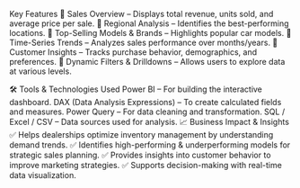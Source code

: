  Key Features
🔹 Sales Overview – Displays total revenue, units sold, and average price per sale.
🔹 Regional Analysis – Identifies the best-performing locations.
🔹 Top-Selling Models & Brands – Highlights popular car models.
🔹 Time-Series Trends – Analyzes sales performance over months/years.
🔹 Customer Insights – Tracks purchase behavior, demographics, and preferences.
🔹 Dynamic Filters & Drilldowns – Allows users to explore data at various levels.

🛠️ Tools & Technologies Used
Power BI – For building the interactive dashboard.
DAX (Data Analysis Expressions) – To create calculated fields and measures.
Power Query – For data cleaning and transformation.
SQL / Excel / CSV – Data sources used for analysis.
📈 Business Impact & Insights
✅ Helps dealerships optimize inventory management by understanding demand trends.
✅ Identifies high-performing & underperforming models for strategic sales planning.
✅ Provides insights into customer behavior to improve marketing strategies.
✅ Supports decision-making with real-time data visualization.
